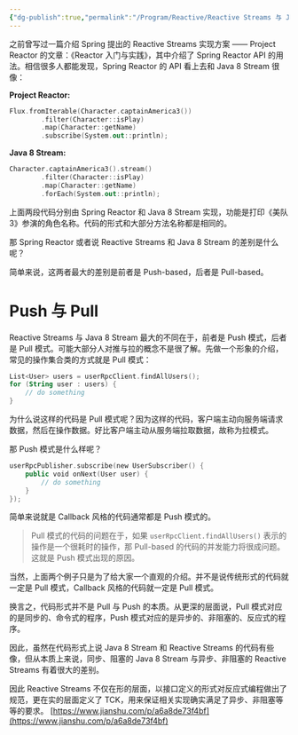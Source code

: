 ```yaml
---
{"dg-publish":true,"permalink":"/Program/Reactive/Reactive Streams 与 Java 8 Stream 有什么区别/","noteIcon":"","created":"2025-03-06T21:28:25.982+08:00"}
---
```


之前曾写过一篇介绍 Spring 提出的 Reactive Streams 实现方案 —— Project Reactor 的文章：《Reactor 入门与实践》，其中介绍了 Spring Reactor API 的用法。相信很多人都能发现，Spring Reactor 的 API 看上去和 Java 8 Stream 很像：

**Project Reactor:**

```kotlin
Flux.fromIterable(Character.captainAmerica3())
        .filter(Character::isPlay)
        .map(Character::getName)
        .subscribe(System.out::println); 
```

**Java 8 Stream:**

```kotlin
Character.captainAmerica3().stream()
        .filter(Character::isPlay)
        .map(Character::getName)
        .forEach(System.out::println); 
```

上面两段代码分别由 Spring Reactor 和 Java 8 Stream 实现，功能是打印《美队 3》参演的角色名称。代码的形式和大部分方法名称都是相同的。

那 Spring Reactor 或者说 Reactive Streams 和 Java 8 Stream 的差别是什么呢？

简单来说，这两者最大的差别是前者是 Push-based，后者是 Pull-based。

# Push 与 Pull

Reactive Streams 与 Java 8 Stream 最大的不同在于，前者是 Push 模式，后者是 Pull 模式。可能大部分人对推与拉的概念不是很了解。先做一个形象的介绍，常见的操作集合类的方式就是 Pull 模式：

```kotlin
List<User> users = userRpcClient.findAllUsers();
for (String user : users) {
    // do something
} 
```

为什么说这样的代码是 Pull 模式呢？因为这样的代码，客户端主动向服务端请求数据，然后在操作数据。好比客户端主动从服务端拉取数据，故称为拉模式。

那 Push 模式是什么样呢？

```kotlin
userRpcPublisher.subscribe(new UserSubscriber() {
    public void onNext(User user) {
        // do something
    }
}); 
```

简单来说就是 Callback 风格的代码通常都是 Push 模式的。

> Pull 模式的代码的问题在于，如果 `userRpcClient.findAllUsers()` 表示的操作是一个很耗时的操作，那 Pull-based 的代码的并发能力将很成问题。这就是 Push 模式出现的原因。

当然，上面两个例子只是为了给大家一个直观的介绍。并不是说传统形式的代码就一定是 Pull 模式，Callback 风格的代码就一定是 Pull 模式。

换言之，代码形式并不是 Pull 与 Push 的本质。从更深的层面说，Pull 模式对应的是同步的、命令式的程序，Push 模式对应的是异步的、非阻塞的、反应式的程序。

因此，虽然在代码形式上说 Java 8 Stream 和 Reactive Streams 的代码有些像，但从本质上来说，同步、阻塞的 Java 8 Stream 与异步、非阻塞的 Reactive Streams 有着很大的差别。

因此 Reactive Streams 不仅在形的层面，以接口定义的形式对反应式编程做出了规范，更在实的层面定义了 TCK，用来保证相关实现确实满足了异步、非阻塞等等的要求。 
 [https://www.jianshu.com/p/a6a8de73f4bf](https://www.jianshu.com/p/a6a8de73f4bf)
